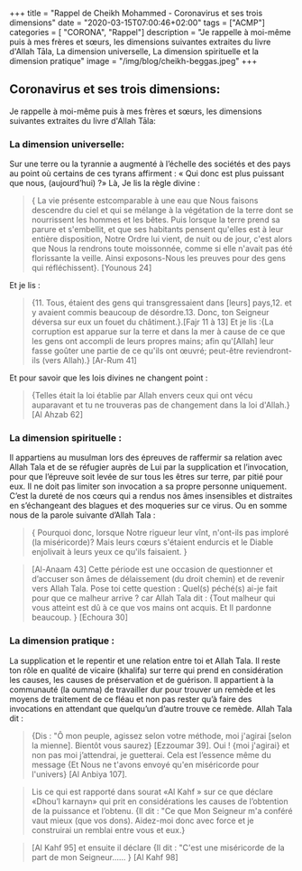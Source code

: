 +++
title = "Rappel de Cheikh Mohammed - Coronavirus et ses trois dimensions"
date = "2020-03-15T07:00:46+02:00"
tags = ["ACMP"]
categories = [ "CORONA", "Rappel"]
description = "Je rappelle à moi-même puis à mes frères et sœurs, les dimensions suivantes extraites du livre d'Allah Tāla, La dimension universelle, La dimension spirituelle et la dimension pratique"
image = "/img/blog/cheikh-beggas.jpeg"
+++

## Coronavirus et ses trois dimensions:

Je rappelle à moi-même puis à mes frères et sœurs, les dimensions suivantes extraites du livre d'Allah Tāla:

### La dimension universelle:

Sur une terre ou la tyrannie a augmenté à l’échelle des sociétés et des pays au
point où certains de ces tyrans affirment : « Qui donc est plus puissant que
nous, (aujourd’hui) ?»    Là, Je lis la règle divine :

>{ La vie présente estcomparable à une eau que Nous faisons descendre du ciel et
>qui se mélange à la végétation de la terre dont se nourrissent les hommes et
>les bêtes. Puis lorsque la terre prend sa parure et s'embellit, et que ses
>habitants pensent qu'elles est à leur entière disposition, Notre Ordre lui
>vient, de nuit ou de jour, c'est alors que Nous la rendrons toute moissonnée,
>comme si elle n'avait pas été florissante la veille. Ainsi exposons-Nous les
>preuves pour des gens qui réfléchissent}. [Younous 24]


Et je lis :

>{11. Tous, étaient des gens qui transgressaient dans [leurs] pays,12. et y
avaient commis beaucoup de désordre.13. Donc, ton Seigneur déversa sur eux un
fouet du châtiment.}.[Fajr 11 à 13] Et je lis :{La corruption est apparue sur la
terre et dans la mer à cause de ce que les gens ont accompli de leurs propres
mains; afin qu'[Allah] leur fasse goûter une partie de ce qu'ils ont œuvré;
peut-être reviendront-ils (vers Allah).} [Ar-Rum 41]

Et pour savoir que les lois divines ne changent point :

>{Telles était la loi établie par Allah envers ceux qui ont vécu auparavant et
>tu ne trouveras pas de changement dans la loi d'Allah.} [Al Ahzab 62]

### La dimension spirituelle :

Il appartiens au musulman lors des épreuves de raffermir sa relation avec Allah
Tala et de se réfugier auprès de Lui par la supplication et l’invocation, pour
que l’épreuve soit levée de sur tous les êtres sur terre, par pitié pour eux. Il
ne doit pas limiter son invocation a sa propre personne uniquement.    C’est la
dureté de nos cœurs qui a rendus nos âmes insensibles et distraites en
s’échangeant des blagues et des moqueries sur ce virus. Ou en somme nous de la
parole  suivante d’Allah Tala :

>{ Pourquoi donc, lorsque Notre rigueur leur vînt, n'ont-ils pas imploré (la
>miséricorde)? Mais leurs cœurs s'étaient endurcis et le Diable enjolivait à
>leurs yeux ce qu'ils faisaient. }

>[Al-Anaam 43] Cette période est une occasion
>de questionner et d’accuser son âmes de délaissement (du droit chemin) et de
>revenir vers Allah Tala. Pose toi cette question : Quel(s) péché(s) ai-je fait
>pour que ce malheur arrive ? car Allah Tala dit : {Tout malheur qui vous
>atteint est dû à ce que vos mains ont acquis. Et Il pardonne beaucoup. }
>[Echoura 30]

### La dimension pratique :

La supplication et le repentir et une relation entre toi et Allah Tala. Il reste
ton rôle en qualité de vicaire (khalifa) sur terre qui prend en considération
les causes, les causes de préservation et de guérison. Il appartient à la
communauté (la oumma) de travailler dur pour trouver un remède et les moyens de
traitement de ce fléau et non pas rester qu’à faire des invocations en attendant
que quelqu’un d’autre trouve ce remède. Allah Tala dit :

>{Dis : "Ô mon peuple, agissez selon votre méthode, moi j'agirai [selon la
>mienne]. Bientôt vous saurez} [Ezzoumar 39]. Oui ! {moi j'agirai} et non pas
>moi j’attendrai, je guetterai. Cela est l’essence même du message {Et Nous ne
>t'avons envoyé qu'en miséricorde pour l'univers} [Al Anbiya 107].

>Lis ce qui est rapporté dans sourat «Al Kahf » sur ce que déclare «Dhou’l
>karnayn» qui prit en considérations les causes de l’obtention de la  puissance
>et l’obtenu. {Il dit : "Ce que Mon Seigneur m'a conféré vaut mieux (que vos
>dons). Aidez-moi donc avec force et je construirai un remblai entre vous et
>eux.}

>[Al Kahf 95]
>et ensuite il déclare {Il dit : "C'est une miséricorde de la part de mon
>Seigneur…… } [Al Kahf 98]
